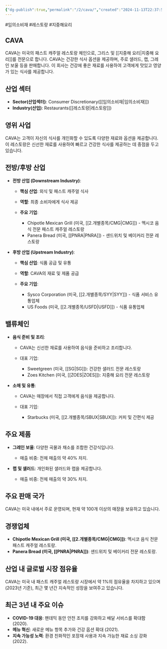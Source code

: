 ```yaml
---
{"dg-publish":true,"permalink":"/2/cava/","created":"2024-11-13T22:37:50.447+09:00","updated":"2025-06-03T20:05:58.177+09:00"}
---
```


#임의소비재 #레스토랑 #지중해요리 

## CAVA

CAVA는 미국의 패스트 캐주얼 레스토랑 체인으로, 그리스 및 [[지중해 요리\|지중해 요리]]를 전문으로 합니다. CAVA는 건강한 식사 옵션을 제공하며, 주로 샐러드, 랩, 그레인 보울 등을 판매합니다. 이 회사는 건강에 좋은 재료를 사용하여 고객에게 맛있고 영양가 있는 식사를 제공합니다.

## 산업 섹터

- **Sector(산업섹터)**: Consumer Discretionary([[임의소비재\|임의소비재]])
- **Industry(산업)**: Restaurants([[레스토랑\|레스토랑]])

## 영위 사업

CAVA는 고객이 자신의 식사를 개인화할 수 있도록 다양한 재료와 옵션을 제공합니다. 이 레스토랑은 신선한 재료를 사용하여 빠르고 건강한 식사를 제공하는 데 중점을 두고 있습니다.

## 전방/후방 산업

- **전방 산업 (Downstream Industry)**:
    
    - **핵심 산업**: 외식 및 패스트 캐주얼 식사
    - **역할**: 최종 소비자에게 식사 제공
    - **주요 기업**:
        
        - Chipotle Mexican Grill (미국, [[2.개별종목/CMG\|CMG]]) - 멕시코 음식 전문 패스트 캐주얼 레스토랑
        - Panera Bread (미국, [[PNRA\|PNRA]]) - 샌드위치 및 베이커리 전문 레스토랑
        
    
- **후방 산업 (Upstream Industry)**:
    
    - **핵심 산업**: 식품 공급 및 유통
    - **역할**: CAVA의 재료 및 제품 공급
    - **주요 기업**:
        
        - Sysco Corporation (미국, [[2.개별종목/SYY\|SYY]]) - 식품 서비스 유통업체
        - US Foods (미국, [[2.개별종목/USFD\|USFD]]) - 식품 유통업체
        
    

## 밸류체인

- **음식 준비 및 조리**:
    
    - CAVA는 신선한 재료를 사용하여 음식을 준비하고 조리합니다.
    - 대표 기업:
        
        - Sweetgreen (미국, [[SG\|SG]]): 건강한 샐러드 전문 레스토랑
        - Zoes Kitchen (미국, [[ZOES\|ZOES]]): 지중해 요리 전문 레스토랑
        
    
- **소매 및 유통**:
    
    - CAVA는 매장에서 직접 고객에게 음식을 제공합니다.
    - 대표 기업:
        
        - Starbucks (미국, [[2.개별종목/SBUX\|SBUX]]): 커피 및 간편식 제공
        
    

## 주요 제품

- **그레인 보울**: 다양한 곡물과 채소를 조합한 건강식입니다.
    
    - 매출 비중: 전체 매출의 약 40% 차지.
    
- **랩 및 샐러드**: 개인화된 샐러드와 랩을 제공합니다.
    
    - 매출 비중: 전체 매출의 약 30% 차지.
    

## 주요 판매 국가

CAVA는 미국 내에서 주로 운영되며, 현재 약 100개 이상의 매장을 보유하고 있습니다.

## 경쟁업체

- **Chipotle Mexican Grill (미국, [[2.개별종목/CMG\|CMG]])**: 멕시코 음식 전문 패스트 캐주얼 레스토랑.
- **Panera Bread (미국, [[PNRA\|PNRA]])**: 샌드위치 및 베이커리 전문 레스토랑.

## 산업 내 글로벌 시장 점유율

CAVA는 미국 내 패스트 캐주얼 레스토랑 시장에서 약 1%의 점유율을 차지하고 있으며(2023년 기준), 최근 몇 년간 지속적인 성장을 보여주고 있습니다.

## 최근 3년 내 주요 이슈

- **COVID-19 대응**: 팬데믹 동안 안전 조치를 강화하고 배달 서비스를 확대함 (2020).
- **메뉴 혁신**: 새로운 메뉴 항목 추가와 건강 옵션 확대 (2021).
- **지속 가능성 노력**: 환경 친화적인 포장재 사용과 지속 가능한 재료 소싱 강화 (2022).